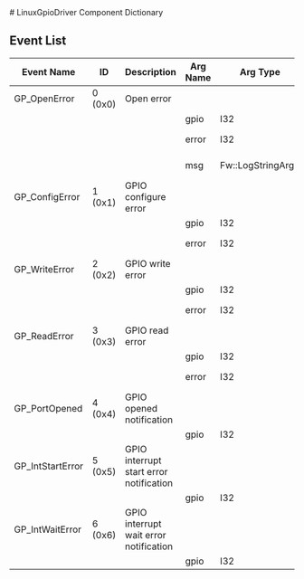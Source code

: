 <title>LinuxGpioDriver Component Dictionary</title>
# LinuxGpioDriver Component Dictionary



## Event List

|Event Name|ID|Description|Arg Name|Arg Type|Arg Size|Description
|---|---|---|---|---|---|---|
|GP_OpenError|0 (0x0)|Open error| | | | |
| | | |gpio|I32||The device|
| | | |error|I32||The error code|
| | | |msg|Fw::LogStringArg&|40|The error string|
|GP_ConfigError|1 (0x1)|GPIO configure error| | | | |
| | | |gpio|I32||The device|
| | | |error|I32||The error code|
|GP_WriteError|2 (0x2)|GPIO write error| | | | |
| | | |gpio|I32||The device|
| | | |error|I32||The error code|
|GP_ReadError|3 (0x3)|GPIO read error| | | | |
| | | |gpio|I32||The device|
| | | |error|I32||The error code|
|GP_PortOpened|4 (0x4)|GPIO opened notification| | | | |
| | | |gpio|I32||The device|
|GP_IntStartError|5 (0x5)|GPIO interrupt start error notification| | | | |
| | | |gpio|I32||The device|
|GP_IntWaitError|6 (0x6)|GPIO interrupt wait error notification| | | | |
| | | |gpio|I32||The device|
